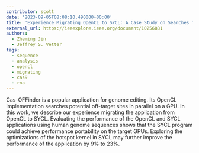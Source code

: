 ```yaml
---
contributor: scott
date: '2023-09-05T08:08:10.490000+00:00'
title: 'Experience Migrating OpenCL to SYCL: A Case Study on Searches for Potential Off-Target Sites of Cas9 RNA-Guided Endonucleases on AMD GPUs'
external_url: https://ieeexplore.ieee.org/document/10256881
authors:
  - Zheming Jin
  - Jeffrey S. Vetter
tags:
  - sequence
  - analysis
  - opencl
  - migrating
  - cas9
  - rna
---
```


Cas-OFFinder is a popular application for genome editing. Its OpenCL implementation searches potential off-target sites
in parallel on a GPU. In this work, we describe our experience migrating the application from OpenCL to SYCL. Evaluating
the performance of the OpenCL and SYCL applications using human genome sequences shows that the SYCL program could
achieve performance portability on the target GPUs. Exploring the optimizations of the hotspot kernel in SYCL may
further improve the performance of the application by 9% to 23%.
